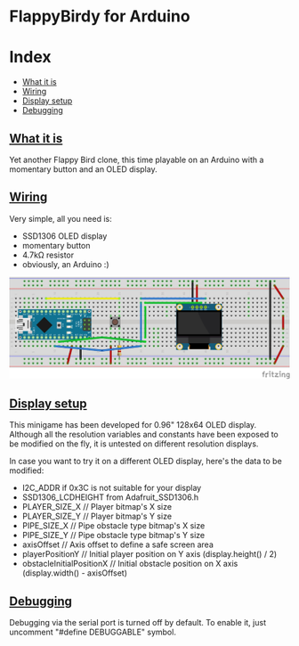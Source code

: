# FlappyBirdy for Arduino
# Index
- <a href="#what-it-is">What it is</a>
- <a href="#wiring">Wiring</a>
- <a href="#display-setup">Display setup</a>
- <a href="#debugging">Debugging</a>

## [What it is](#what-it-is)
Yet another Flappy Bird clone, this time playable on an Arduino with a momentary button and an OLED display.

## [Wiring](#wiring)
Very simple, all you need is:
- SSD1306 OLED display
- momentary button
- 4.7kΩ resistor
- obviously, an Arduino :)

![Alt text](wiring.jpg?raw=true "Wiring")

## [Display setup](#display-setup)
This minigame has been developed for 0.96" 128x64 OLED display. Although all the resolution variables and constants have been exposed to be modified on the fly, it is untested on different resolution displays.

In case you want to try it on a different OLED display, here's the data to be modified:
- I2C_ADDR if 0x3C is not suitable for your display
- SSD1306_LCDHEIGHT from Adafruit_SSD1306.h
- PLAYER_SIZE_X // Player bitmap's X size
- PLAYER_SIZE_Y // Player bitmap's Y size
- PIPE_SIZE_X // Pipe obstacle type bitmap's X size
- PIPE_SIZE_Y // Pipe obstacle type bitmap's Y size
- axisOffset // Axis offset to define a safe screen area
- playerPositionY // Initial player position on Y axis (display.height() / 2)
- obstacleInitialPositionX // Initial obstacle position on X axis (display.width() - axisOffset)

## [Debugging](#debugging)
Debugging via the serial port is turned off by default. To enable it, just uncomment "#define DEBUGGABLE" symbol.
